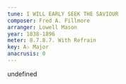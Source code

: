 ```yaml
---
tune: I WILL EARLY SEEK THE SAVIOUR
composer: Fred A. Fillmore
arranger: Lowell Mason
year: 1838-1896
meter: 8.7.8.7. With Refrain
key: A♭ Major
anacrusis: 0
---
```

undefined